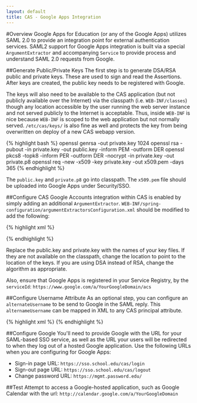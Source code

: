 ```yaml
---
layout: default
title: CAS - Google Apps Integration
---
```


#Overview
Google Apps for Education (or any of the Google Apps) utilizes SAML 2.0 to provide an integration point for external authentication services. SAML2 support for Google Apps integration is built via a special `ArgumentExtractor` and accompanying `Service` to provide process and understand SAML 2.0 requests from Google.

##Generate Public/Private Keys
The first step is to generate DSA/RSA public and private keys. These are used to sign and read the Assertions. After keys are created, the public key needs to be registered with Google.

The keys will also need to be available to the CAS application (but not publicly available over the Internet) via the classpath (i.e. `WEB-INF/classes`) though any location accessible by the user running the web server instance and not served publicly to the Internet is acceptable.  Thus, inside `WEB-INF` is nice because `WEB-INF` is scoped to the web application but not normally served. `/etc/cas/keys/` is also fine as well and protects the key from being overwritten on deploy of a new CAS webapp version.

{% highlight bash %}
openssl genrsa -out private.key 1024
openssl rsa -pubout -in private.key -out public.key -inform PEM -outform DER
openssl pkcs8 -topk8 -inform PER -outform DER -nocrypt -in private.key -out private.p8
openssl req -new -x509 -key private.key -out x509.pem -days 365
{% endhighlight %}

The `public.key` and `private.p8` go into classpath. The `x509.pem` file should be uploaded into Google Apps under Security/SSO.

##Configure CAS
Google Accounts integration within CAS is enabled by simply adding an additional `ArgumentExtractor`. `WEB-INF/spring-configuration/argumentExtractorsConfiguration.xml` should be modified to add the following:

{% highlight xml %}
<bean id="googleAccountsArgumentExtractor" class="org.jasig.cas.web.support.GoogleAccountsArgumentExtractor"
      p:privateKey-ref="privateKeyFactoryBean"
      p:publicKey-ref="publicKeyFactoryBean"
      p:httpClient-ref="httpClient" />

<bean id="privateKeyFactoryBean" class="org.jasig.cas.util.PrivateKeyFactoryBean"
      p:location="classpath:private.p8"
      p:algorithm="RSA" />

<bean id="publicKeyFactoryBean"	class="org.jasig.cas.util.PublicKeyFactoryBean"
      p:location="classpath:public.key"
      p:algorithm="RSA" />
{% endhighlight %}

Replace the public.key and private.key with the names of your key files. If they are not available on the classpath, change the location to point to the location of the keys. If you are using DSA instead of RSA, change the algorithm as appropriate.

Also, ensure that Google Apps is registered in your Service Registry, by the `serviceId`: `https://www.google.com/a/YourGoogleDomain/acs`

##Configure Username Attribute 
As an optional step, you can configure an `alternateUsername` to be send to Google in the SAML reply. This `alternameUsername` can be mapped in XML to any CAS principal attribute.

{% highlight xml %}
<bean name="googleAccountsArgumentExtractor"
      class="org.jasig.cas.web.support.GoogleAccountsArgumentExtractor"
        p:privateKey-ref="privateKeyFactoryBean"
        p:publicKey-ref="publicKeyFactoryBean"
        p:alternateUsername="emailAddress" />
{% endhighlight %}

##Configure Google
You'll need to provide Google with the URL for your SAML-based SSO service, as well as the URL your users will be redirected to when they log out of a hosted Google application.
Use the following URLs when you are configuring for Google Apps:

* Sign-in page URL: `https://sso.school.edu/cas/login`
* Sign-out page URL: `https://sso.school.edu/cas/logout`
* Change password URL: `https://mgmt.password.edu/`

##Test
Attempt to access a Google-hosted application, such as Google Calendar with the url: `http://calendar.google.com/a/YourGoogleDomain`